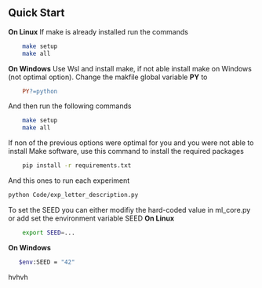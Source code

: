 ## Quick Start
**On Linux**
    If make is already installed run the commands
```bash
    make setup
    make all
```

**On Windows**
    Use Wsl and install make, if not able install make on Windows (not optimal option).
    Change the makfile global variable **PY** to
```makefile
    PY?=python
```
And then run the following commands
```bash
    make setup
    make all
```
If non of the previous options were optimal for you and you were not able to install Make software, use this command to install the required packages
```bash
    pip install -r requirements.txt
```
And this ones to run each experiment
```bash
python Code/exp_letter_description.py
```
To set the SEED you can either modifiy the hard-coded value in ml_core.py or add set the environment variable SEED
**On Linux**
```bash
    export SEED=...
```
**On Windows**
```bash
   $env:SEED = "42"
```
hvhvh

